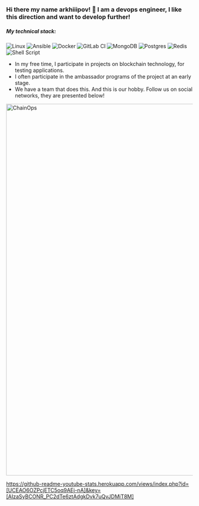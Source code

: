 ### Hi there my name arkhiiipov! 👋 I am a devops engineer, I like this direction and want to develop further!

##### My technical stack:


![Linux](https://img.shields.io/badge/Linux-FCC624?style=for-the-badge&logo=linux&logoColor=black)
![Ansible](https://img.shields.io/badge/ansible-%231A1918.svg?style=for-the-badge&logo=ansible&logoColor=white)
![Docker](https://img.shields.io/badge/docker-%230db7ed.svg?style=for-the-badge&logo=docker&logoColor=white)
![GitLab CI](https://img.shields.io/badge/gitlab%20ci-%23181717.svg?style=for-the-badge&logo=gitlab&logoColor=green)
![MongoDB](https://img.shields.io/badge/MongoDB-%234ea94b.svg?style=for-the-badge&logo=mongodb&logoColor=white)
![Postgres](https://img.shields.io/badge/postgres-%23316192.svg?style=for-the-badge&logo=postgresql&logoColor=white)
![Redis](https://img.shields.io/badge/redis-%23DD0031.svg?style=for-the-badge&logo=redis&logoColor=white)
![Shell Script](https://img.shields.io/badge/shell_script-%23121011.svg?style=for-the-badge&logo=gnu-bash&logoColor=white)

* In my free time, I participate in projects on blockchain technology, for testing applications.
* I often participate in the ambassador programs of the project at an early stage.
* We have a team that does this. And this is our hobby. Follow us on social networks, they are presented below!

<img src="https://media.giphy.com/media/vd3gFQKHEe92rEdsy3/giphy.gif" alt="ChainOps"  width="1000" />

https://github-readme-youtube-stats.herokuapp.com/views/index.php?id=[UCEAO6OZPcjETC5oq9AEj-nA]&key=[AIzaSyBCONR_PC2dTe6ztAdgkDvk7uQvJDMiT8M]

